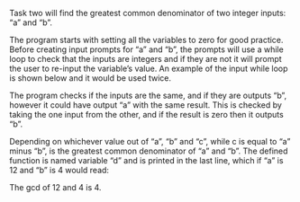 Task two will find the greatest common denominator of two integer inputs: “a” and “b”. 

The program starts with setting all the variables to zero for good practice. Before creating input prompts for “a” and “b”, the prompts will use a while loop to check that the inputs are integers and if they are not it will prompt the user to re-input the variable’s value. An example of the input while loop is shown below and it would be used twice. 

The program checks if the inputs are the same, and if they are outputs “b”, however it could have output “a” with the same result. This is checked by taking the one input from the other, and if the result is zero then it outputs “b”.

Depending on whichever value out of “a”, “b” and “c”, while c is equal to “a” minus “b”, is the greatest common denominator of “a” and “b”. The defined function is named variable “d” and is printed in the last line, which if “a” is 12 and “b” is 4 would read:

The gcd of 12 and 4 is 4.
